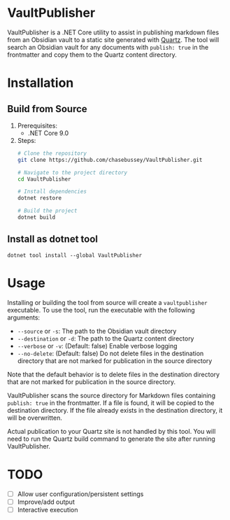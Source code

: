 # VaultPublisher

VaultPublisher is a .NET Core utility to assist in publishing markdown files from an Obsidian vault to
a static site generated with [Quartz](https://quartz.jzhao.xyz). The tool will search an Obsidian vault
for any documents with `publish: true` in the frontmatter and copy them to the Quartz content directory.

# Installation
## Build from Source
1. Prerequisites:
   - .NET Core 9.0
2. Steps:
   ```sh
   # Clone the repository
   git clone https://github.com/chasebussey/VaultPublisher.git

   # Navigate to the project directory
   cd VaultPublisher

   # Install dependencies
   dotnet restore
   
   # Build the project
   dotnet build
   ```
## Install as dotnet tool
`dotnet tool install --global VaultPublisher`

# Usage
Installing or building the tool from source will create a `vaultpublisher` executable. To use the tool, run the executable with the following arguments:
- `--source` or `-s`: The path to the Obsidian vault directory
- `--destination` or `-d`: The path to the Quartz content directory
- `--verbose` or `-v`: (Default: false) Enable verbose logging
- `--no-delete`: (Default: false) Do not delete files in the destination directory that are not marked for publication in the source directory

Note that the default behavior is to delete files in the destination directory that are not marked for publication in the source directory.

VaultPublisher scans the source directory for Markdown files containing `publish: true` in the frontmatter. If a file is found, it will be copied to the destination directory. If the file already exists in the destination directory, it will be overwritten.

Actual publication to your Quartz site is not handled by this tool. You will need to run the Quartz build command to generate the site after running VaultPublisher.

# TODO
- [ ] Allow user configuration/persistent settings
- [ ] Improve/add output
- [ ] Interactive execution